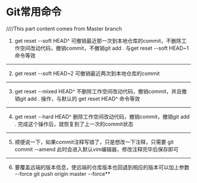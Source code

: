 # Git常用命令

////This part content comes from Master branch

1. get reset --soft HEAD^ 可撤销最近那一次到本地仓库的commit，不删除工作空间改动代码，撤销commit，不撤销git add . 与get reset --soft HEAD~1命令等效 

---

2. get reset --soft HEAD~2 可撤销最近两次到本地仓库的commit

---

3. get reset --mixed HEAD^ 不删除工作空间改动代码，撤销commit，并且撤销git add . 操作，与默认的 get reset HEAD^ 命令等效

---

4. get reset --hard HEAD^ 删除工作空间改动代码，撤销commit，撤销git add . 完成这个操作后，就恢复到了上一次的commit状态

---

5. 顺便说一下，如果commit注释写错了，只是想改一下注释，只需要 git commit --amend 此时会进入默认vim编辑器，修改注释完毕后保存即可

---

6. 要覆盖远端的版本信息，使远端的仓库版本也回退到相应的版本可以加上参数 --force
   git push origin master --force**